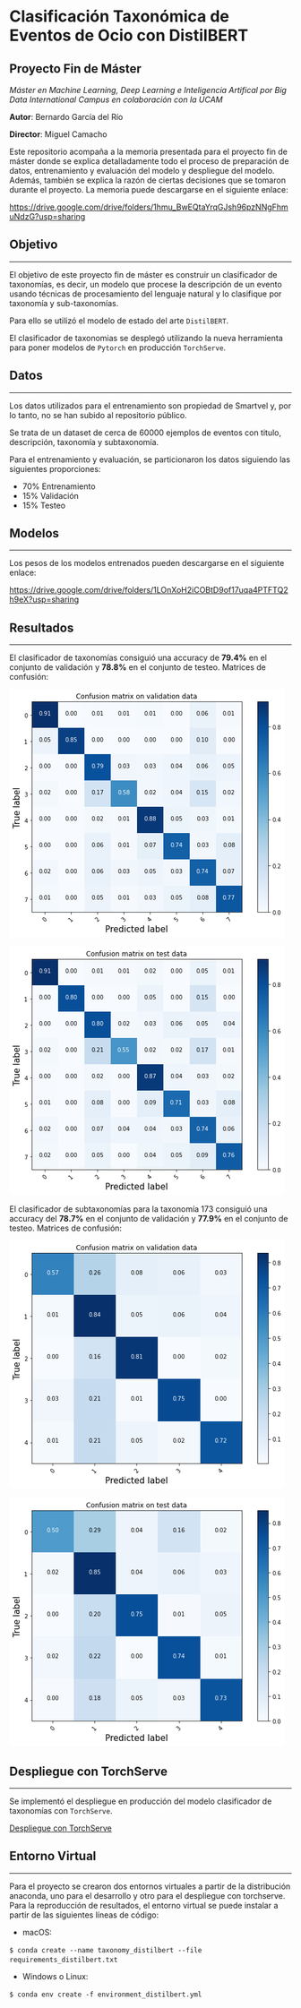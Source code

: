 
# Clasificación Taxonómica de Eventos de Ocio con DistilBERT

## Proyecto Fin de Máster

*Máster en Machine Learning, Deep Learning e Inteligencia Artifical por Big Data International Campus en colaboración con
la UCAM*

**Autor**: Bernardo García del Río

**Director**: Miguel Camacho

Este repositorio acompaña a la memoria presentada para el proyecto fin de máster donde se explica detalladamente todo
el proceso de preparación de datos, entrenamiento y evaluación del modelo y despliegue del modelo. Además, también
se explica la razón de ciertas decisiones que se tomaron durante el proyecto. La memoria puede descargarse en el
siguiente enlace:

https://drive.google.com/drive/folders/1hmu_BwEQtaYrqGJsh96pzNNgFhmuNdzG?usp=sharing

## Objetivo
_______
El objetivo de este proyecto fin de máster es construir un clasificador de taxonomías, es decir, un modelo que procese la
descripción de un evento usando técnicas de procesamiento del lenguaje natural y lo clasifique por taxonomía y
sub-taxonomías.

Para ello se utilizó el modelo de estado del arte `DistilBERT`.

El clasificador de taxonomias se desplegó utilizando la nueva herramienta para poner modelos de `Pytorch` en producción
`TorchServe`.


## Datos
_______
Los datos utilizados para el entrenamiento son propiedad de Smartvel y, por lo tanto, no se han subido al repositorio
público.

Se trata de un dataset de cerca de 60000 ejemplos de eventos con titulo, descripción, taxonomía y subtaxonomía.

Para el entrenamiento y evaluación, se particionaron los datos siguiendo las siguientes proporciones:

- 70% Entrenamiento
- 15% Validación
- 15% Testeo


## Modelos
________
Los pesos de los modelos entrenados pueden descargarse en el siguiente enlace:

https://drive.google.com/drive/folders/1LOnXoH2iCOBtD9of17uqa4PTFTQ2h9eX?usp=sharing

## Resultados
_________
El clasificador de taxonomías consiguió una accuracy de **79.4%** en el conjunto de validación y **78.8%** en el
conjunto de testeo. Matrices de confusión:

![image](img/confusion_matrix_taxonomy_val.png)

![image](img/confusion_matrix_taxonomy.png)

El clasificador de subtaxonomías para la taxonomía 173 consiguió una accuracy del **78.7%** en el conjunto de
validación y **77.9%** en el conjunto de testeo. Matrices de confusión:

![image](img/confusion_matrix_subtaxonomy_val.png)

![image](img/confusion_matrix_subtaxonomy.png)

## Despliegue con TorchServe
_________
Se implementó el despliegue en producción del modelo clasificador de taxonomías con `TorchServe`.

[Despliegue con TorchServe](TorchServe/)

## Entorno Virtual
_______
Para el proyecto se crearon dos entornos virtuales a partir de la distribución anaconda, uno para el desarrollo y 
otro para el despliegue con torchserve. Para la reproducción de resultados, el entorno virtual se puede instalar
a partir de las siguientes líneas de código:

- macOS:

`$ conda create --name taxonomy_distilbert --file requirements_distilbert.txt`

- Windows o Linux:

`$ conda env create -f environment_distilbert.yml`